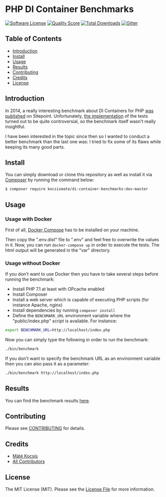 # PHP DI Container Benchmarks

[![Software License][ico-license]](LICENSE.md)
[![Quality Score][ico-code-quality]][link-code-quality]
[![Total Downloads][ico-downloads]][link-downloads]
[![Gitter][ico-gitter]][link-gitter]

## Table of Contents

* [Introduction](#introduction)
* [Install](#install)
* [Usage](#usage)
* [Results](#results)
* [Contributing](#contributing)
* [Credits](#credits)
* [License](#license)

## Introduction

In 2014, a really interesting benchmark about DI Containers for PHP
[was published](https://www.sitepoint.com/php-dependency-injection-container-performance-benchmarks/) on Sitepoint.
Unfortunately, [the implementation](https://github.com/TomBZombie/php-dependency-injection-benchmarks) of the tests
turned out to be quite controversial, so the benchmark itself wasn't really insightful.

I have been interested in the topic since then so I wanted to conduct a better benchmark than the last one was: I tried
to fix some of its flaws while keeping its many good parts.

## Install

You can simply download or clone this repository as well as install it via [Composer](https://getcomposer.org) by
running the command below:

```bash
$ composer require kocsismate/di-container-benchmarks:dev-master
```

## Usage

### Usage with Docker

First of all, [Docker Compose](https://www.docker.com/products/docker-compose) has to be installed on your machine.

Then copy the ".env.dist" file to ".env" and feel free to overwrite the values in it. Now, you can run
`docker-compose up` in order to execute the tests. The html output will be generated in the "var" directory.

### Usage without Docker

If you don't want to use Docker then you have to take several steps before running the benchmark:

- Install PHP 7.1 at least with OPcache enabled
- Install Composer
- Install a web server which is capable of executing PHP scripts (for instance Apache, nginx) 
- Install dependencies by running `composer install`
- Define the `BENCHMARK_URL` environment variable where the "public/index.php" script is available. For instance:

```bash
export BENCHMARK_URL=http://localhost/index.php
``` 

Now you can simply type the following in order to run the benchmark:

```bash
./bin/benchmark
``` 

If you don't want to specify the benchmark URL as an environment variable then you can also pass it as a parameter:

```bash
./bin/benchmark http://localhost/index.php
```

## Results

You can find the benchmark results [here](https://rawgit.com/kocsismate/php-di-container-benchmarks/master/var/benchmark.html).

## Contributing

Please see [CONTRIBUTING](CONTRIBUTING.md) for details.

## Credits

- [Máté Kocsis][link-author]
- [All Contributors][link-contributors]

## License

The MIT License (MIT). Please see the [License File](LICENSE.md) for more information.

[ico-license]: https://img.shields.io/badge/license-MIT-brightgreen.svg
[ico-code-quality]: https://img.shields.io/scrutinizer/g/kocsismate/php-di-container-benchmarks.svg
[ico-downloads]: https://img.shields.io/packagist/dt/kocsismate/di-container-benchmarks.svg
[ico-gitter]: https://badges.gitter.im/kocsismate/php-di-container-benchmarks.svg

[link-code-quality]: https://scrutinizer-ci.com/g/kocsismate/php-di-container-benchmarks
[link-downloads]: https://packagist.org/packages/kocsismate/php-di-container-benchmarks
[link-gitter]: https://gitter.im/kocsismate/php-di-container-benchmarks?utm_source=badge&utm_medium=badge&utm_campaign=pr-badge
[link-author]: https://github.com/kocsismate
[link-contributors]: ../../contributors
